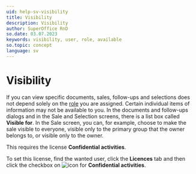 ```yaml
---
uid: help-sv-visibility
title: Visibility
description: Visibility
author: SuperOffice RnD
so.date: 03.07.2023
keywords: visibility, user, role, available
so.topic: concept
language: sv
---
```


# Visibility

If you can view specific documents, sales, follow-ups and selections does not depend solely on the [role][1] you are assigned. Certain individual items of information may not be available to you. In the documents and follow-ups dialogs and in the Sale and Selection screens, there is a list box called **Visible for**. In the Sale screen, you can, for example, choose to make the sale visible to everyone, visible only to the primary group that the owner belongs to, or visible only to the owner.

This requires the license **Confidential activities**.

To set this license, find the wanted user, click the **Licences** tab and then click the checkbox on ![icon][img1] for **Confidential activities**.

<!-- Referenced links -->
[1]: role/index.md

<!-- Referenced images -->
[img1]: ../../../../media/icons/btn-selected.png

